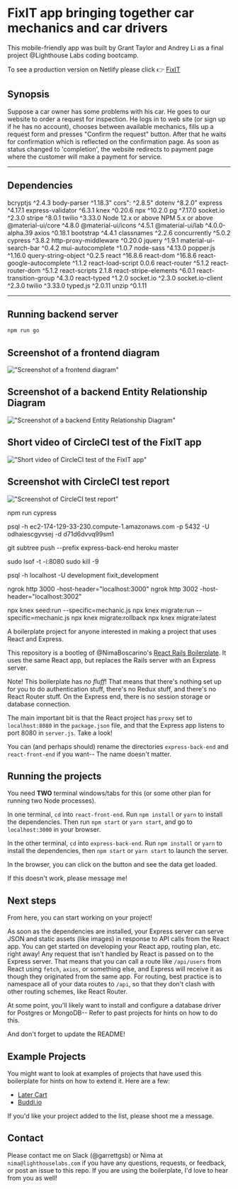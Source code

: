 # FixIT app bringing together car mechanics and car drivers

This mobile-friendly app was built by Grant Taylor and Andrey Li as a final project @Lighthouse Labs coding bootcamp.

To see a production version on Netlify please click 👉 [FixIT](https://fix-it-lhl.netlify.com/)

## Synopsis

Suppose a car owner has some problems with his car. He goes to our website to order a request for inspection. He logs in to web site (or sign up if he has no account), chooses between available mechanics, fills up a request form and presses "Confirm the request" button. After that he waits for confirmation which is reflected on the confirmation page. As soon as status changed to 'completion', the website redirects to payment page where the customer will make a payment for service.

-------------------------

## Dependencies

bcryptjs ^2.4.3
body-parser ^1.18.3"
cors": ^2.8.5"
dotenv ^8.2.0"
express ^4.17.1
express-validator ^6.3.1
knex ^0.20.6
npx ^10.2.0
pg ^7.17.0
socket.io ^2.3.0
stripe ^8.0.1
twilio ^3.33.0
Node 12.x or above
NPM 5.x or above
@material-ui/core ^4.8.0
@material-ui/icons ^4.5.1
@material-ui/lab ^4.0.0-alpha.39
axios ^0.18.1
bootstrap ^4.4.1
classnames ^2.2.6
concurrently ^5.0.2
cypress ^3.8.2
http-proxy-middleware ^0.20.0
jquery ^1.9.1
material-ui-search-bar ^0.4.2
mui-autocomplete ^1.0.7
node-sass ^4.13.0
popper.js ^1.16.0
query-string-object ^0.2.5
react ^16.8.6
react-dom ^16.8.6
react-google-autocomplete ^1.1.2
react-load-script 0.0.6
react-router ^5.1.2
react-router-dom ^5.1.2
react-scripts 2.1.8
react-stripe-elements ^6.0.1
react-transition-group ^4.3.0
react-typed ^1.2.0
socket.io ^2.3.0
socket.io-client ^2.3.0
twilio ^3.33.0
typed.js ^2.0.11
unzip ^0.1.11

-----------------------

## Running backend server

```sh
npm run go
```




## Screenshot of a frontend diagram

!["Screenshot of a frontend diagram"](https://github.com/hanuz06/FixIT/blob/master/Readme-pictures/FixIT-App-Diagram.png?raw=true)

## Screenshot of a backend Entity Relationship Diagram

!["Screenshot of a backend Entity Relationship Diagram"](https://github.com/hanuz06/FixIT/blob/master/Readme-pictures/FixIT-ERD.png?raw=true)

## Short video of CircleCI test of the FixIT app

!["Short video of CircleCI test of the FixIT app"](https://media.giphy.com/media/YmzFekCKwhD3s5x6bo/giphy.gif)

## Screenshot with CircleCI test report

!["Screenshot of CircleCI test report"](https://github.com/hanuz06/FixIT/blob/master/Readme-pictures/CI-test.png?raw=true)






npm run cypress

psql -h ec2-174-129-33-230.compute-1.amazonaws.com -p 5432 -U odhaiescgyvsej -d d71d6dvvq99sm1

git subtree push --prefix express-back-end heroku master

sudo lsof -t -i:8080
sudo kill -9 <PID>

psql -h localhost -U development fixit_development

ngrok http 3000 -host-header="localhost:3000"
ngrok http 3002 -host-header="localhost:3002"

npx knex seed:run --specific=mechanic.js
npx knex migrate:run --specific=mechanic.js
npx knex migrate:rollback
npx knex migrate:latest

A boilerplate project for anyone interested in making a project that uses React and Express.

This repository is a bootleg of @NimaBoscarino's [React Rails Boilerplate](https://github.com/NimaBoscarino/react-rails-boilerplate). It uses the same React app, but replaces the Rails server with an Express server.

Note! This boilerplate has _no fluff_! That means that there's nothing set up for you to do authentication stuff, there's no Redux stuff, and there's no React Router stuff. On the Express end, there is no session storage or database connection.

The main important bit is that the React project has `proxy` set to `localhost:8080` in the `package.json` file, and that the Express app listens to port 8080 in `server.js`. Take a look!

You can (and perhaps should) rename the directories `express-back-end` and `react-front-end` if you want-- The name doesn't matter.

## Running the projects

You need **TWO** terminal windows/tabs for this (or some other plan for running two Node processes).

In one terminal, `cd` into `react-front-end`. Run `npm install` or `yarn` to install the dependencies. Then run `npm start` or `yarn start`, and go to `localhost:3000` in your browser.

In the other terminal, `cd` into `express-back-end`. Run `npm install` or `yarn` to install the dependencies, then `npm start` or `yarn start` to launch the server.

In the browser, you can click on the button and see the data get loaded.

If this doesn't work, please message me!

## Next steps

From here, you can start working on your project!

As soon as the dependencies are installed, your Express server can serve JSON and static assets (like images) in response to API calls from the React app. You can get started on developing your React app, routing plan, etc. right away! Any request that isn't handled by React is passed on to the Express server. That means that you can call a route like `/api/users` from React using `fetch`, `axios`, or something else, and Express will receive it as though they originated from the same app. For routing, best practice is to namespace all of your data routes to `/api`, so that they don't clash with other routing schemes, like React Router.

At some point, you'll likely want to install and configure a database driver for Postgres or MongoDB-- Refer to past projects for hints on how to do this.

And don't forget to update the README!

## Example Projects

You might want to look at examples of projects that have used this boilerplate for hints on how to extend it. Here are a few:

* [Later Cart](https://github.com/bonitac/later-cart)
* [Buddi.io](https://github.com/Danny-Tran/buddi.io)

If you'd like your project added to the list, please shoot me a message.

## Contact

Please contact me on Slack (@garrettgsb) or Nima at `nima@lighthouselabs.com` if you have any questions, requests, or feedback, or post an issue to this repo. If you are using the boilerplate, I'd love to hear from you as well!
